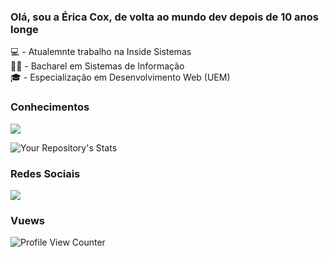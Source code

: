### Olá, sou a Érica Cox, de volta ao mundo dev depois de 10 anos longe

💻 - Atualemnte trabalho na Inside Sistemas <br>
👩‍🎓 - Bacharel em Sistemas de Informação <br>
🎓 - Especialização em Desenvolvimento Web (UEM)<br>

### Conhecimentos <br>
<img src="https://img.shields.io/badge/Microsoft_SQL_Server-CC2927?style=for-the-badge&logo=microsoft-sql-server&logoColor=white">

 ![Your Repository's Stats](https://github-readme-stats.vercel.app/api?username=ericacriscox&show_icons=true)
 <br>
 
### Redes Sociais
<a href="https://www.linkedin.com/in/ericacriscox" rel="nofollow"><img src="https://camo.githubusercontent.com/c00f87aeebbec37f3ee0857cc4c20b21fefde8a96caf4744383ebfe44a47fe3f/68747470733a2f2f696d672e736869656c64732e696f2f62616467652f2d4c696e6b6564496e2d2532333030373742353f7374796c653d666f722d7468652d6261646765266c6f676f3d6c696e6b6564696e266c6f676f436f6c6f723d7768697465" data-canonical-src="https://img.shields.io/badge/-LinkedIn-%230077B5?style=for-the-badge&amp;logo=linkedin&amp;logoColor=white" style="max-width:100%;"></a>

### Vuews
 ![Profile View Counter](https://komarev.com/ghpvc/?username=ericacriscox)
